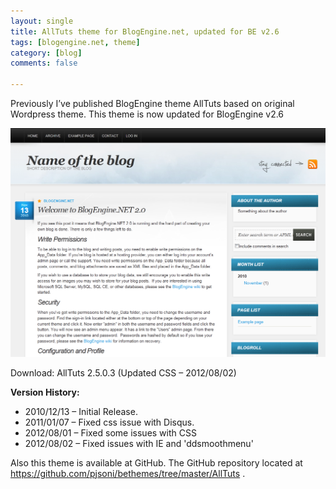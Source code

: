 ```yaml
---
layout: single
title: AllTuts theme for BlogEngine.net, updated for BE v2.6
tags: [blogengine.net, theme]
category: [blog]
comments: false

---
```


Previously I’ve published BlogEngine theme AllTuts based on original Wordpress theme. This theme is now updated for BlogEngine v2.6

![ALlTuts](/siteassets/images/AllTutsFrontPage.png "ALlTuts")

Download: AllTuts 2.5.0.3 (Updated CSS – 2012/08/02)

**Version History:**

- 2010/12/13 – Initial Release.
- 2011/01/07 – Fixed css issue with Disqus.
- 2012/08/01 – Fixed some issues with CSS
- 2012/08/02 – Fixed issues with IE and 'ddsmoothmenu'

Also this theme is available at GitHub. The GitHub repository located at https://github.com/pjsoni/bethemes/tree/master/AllTuts .

